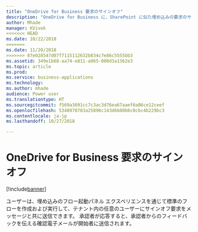 ```yaml
---
title: "OneDrive for Business 要求のサインオフ"
description: "OneDrive for Business に、SharePoint に似た埋め込みの要求のサインオフ エクスペリエンスが備わります。"
author: Mhade
manager: KVivek
<<<<<<< HEAD
ms.date: 10/22/2018
=======
ms.date: 11/20/2018
>>>>>>> 87e028547d07f7115112632b834c7e86c5555bb3
ms.assetid: 349e1b68-aa74-e811-a965-000d3a1362e3
ms.topic: article
ms.prod: 
ms.service: business-applications
ms.technology: 
ms.author: mhade
audience: Power user
ms.translationtype: HT
ms.sourcegitcommit: f569a3691cc7c3ac3d76ea67aaef6a06ce12ceef
ms.openlocfilehash: 5348978783a25896c143d6b80b6c0cbc4b229bc3
ms.contentlocale: ja-jp
ms.lasthandoff: 10/27/2018

---
```

# <a name="onedrive-for-business-request-sign-off"></a>OneDrive for Business 要求のサインオフ


[!include[banner](../../includes/banner.md)]

ユーザーは、埋め込みのフロー起動パネル エクスペリエンスを通じて標準のフローを作成および実行して、テナント内の任意のユーザーにサインオフ要求をメッセージと共に送信できます。 承認者が応答すると、承認者からのフィードバックを伝える確認電子メールが開始者に送信されます。 


